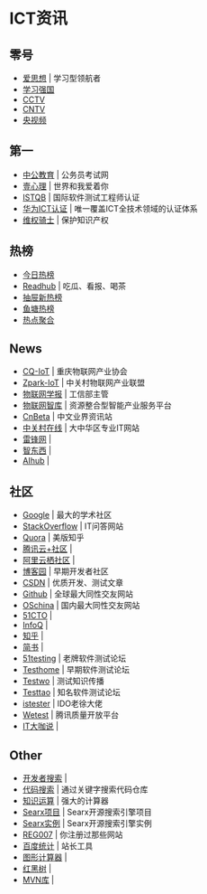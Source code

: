 # ICT资讯

## 零号

- [爱思想](https://www.aisixiang.com/) | 学习型领航者
- [学习强国](https://www.xuexi.cn/)
- [CCTV](https://www.cctv.com/)
- [CNTV](https://cntvnow.com/)
- [央视频](https://www.yangshipin.cn/)

## 第一

- [中公教育](https://www.offcn.com/) | 公务员考试网
- [壹心理](https://www.xinli001.com/) | 世界和我爱着你
- [ISTQB](https://www.istqb.org/) | 国际软件测试工程师认证
- [华为ICT认证](https://www.ictxuetang.com/cict/pc/examTicket) | 唯一覆盖ICT全技术领域的认证体系
- [维权骑士](https://www.rightknights.com/) | 保护知识产权

## 热榜

- [今日热榜](https://tophub.today/)
- [Readhub](https://readhub.cn/topics) | 吃瓜、看报、喝茶
- [抽屉新热榜](https://www.chouti.com/)
- [鱼塘热榜](https://mo.fish/)
- [热点聚合](https://www.panglb.top/hot/)

## News

- [CQ-IoT](http://www.cqiota.org/) | 重庆物联网产业协会
- [Zpark-IoT](https://www.ziota.org/) | 中关村物联网产业联盟
- [物联网学报](http://www.wlwxb.com.cn/) | 工信部主管
- [物联网智库](http://www.iot101.com/#/home) | 资源整合型智能产业服务平台
- [CnBeta](https://www.cnbeta.com/) | 中文业界资讯站
- [中关村在线](https://www.zol.com.cn/) | 大中华区专业IT网站
- [雷锋网](https://www.leiphone.com/) | 
- [智东西](https://zhidx.com/) | 
- [AIhub](https://www.kuxai.com/) | 

## 社区

- [Google](https://www.google.com/) | 最大的学术社区
- [StackOverflow](https://stackoverflow.com/) | IT问答网站
- [Quora](https://www.quora.com/) | 美版知乎
- [腾讯云+社区](https://cloud.tencent.com/developer) | 
- [阿里云栖社区](https://developer.aliyun.com/) | 
- [博客园](https://www.cnblogs.com/) | 早期开发者社区
- [CSDN](https://www.csdn.net/) | 优质开发、测试文章
- [Github](https://github.com/) | 全球最大同性交友网站
- [OSchina](https://www.oschina.net/) | 国内最大同性交友网站
- [51CTO](https://www.51cto.com/) | 
- [InfoQ](https://www.infoq.cn/) | 
- [知乎](https://www.zhihu.com/) | 
- [简书](https://www.jianshu.com/) | 
- [51testing](http://www.51testing.com/html/index.html) | 老牌软件测试论坛
- [Testhome](http://testerhome.com/) | 早期软件测试论坛
- [Testwo](https://www.testwo.com/) | 测试知识传播
- [Testtao](http://www.testtao.com/) | 知名软件测试论坛
- [istester](http://istester.com/) | IDO老徐大佬
- [Wetest](https://wetest.qq.com/) | 腾讯质量开放平台
- [IT大咖说](https://www.itdks.com/) | 

## Other

- [开发者搜索](https://kaifa.baidu.com/) | 
- [代码搜索](https://sourcegraph.com/search) | 通过关键字搜索代码仓库
- [知识运算](https://www.wolframalpha.com/) | 强大的计算器
- [Searx项目](https://github.com/searx/searx) | Searx开源搜索引擎项目
- [Searx实例](https://searx.space/) | Searx开源搜索引擎实例
- [REG007](https://www.reg007.com/) | 你注册过那些网站
- [百度统计](https://tongji.baidu.com/) | 站长工具
- [图形计算器](https://www.desmos.com/calculator) | 
- [红黑树](https://www.cs.usfca.edu/~galles/visualization/RedBlack.html) | 
- [MVN库](https://mvnrepository.com/) | 